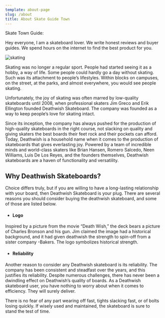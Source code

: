 ```yaml
---
template: about-page
slug: /about
title: About Skate Guide Town
---
```

Skate Town Guide:

Hey everyone, I am a skateboard lover. We write honest reviews and buyer guides. We spend hours on the internet to find the best product for you.

![skating](/assets/index.jpg "skating")

<!--StartFragment-->

Skating was no longer a regular sport. People had started seeing it as a hobby, a way of life. Some people could hardly go a day without skating. Such was its attachment to people’s lifestyles. Within blocks on campuses, on the street, at the parks, and almost everywhere, you would see people skating.

Unfortunately, the joy of skating was often marred by low-quality skateboards until 2008, when professional skaters Jim Greco and Erik Ellington founded Deathwish Skateboard. The company was founded as a way to keep people’s love for skating intact.

Since its inception, the company has always pushed for the production of high-quality skateboards in the right course, not slacking on quality and giving skaters the best boards their feet rock and their pockets can afford. Today, Deathwish is a household name when it comes to the production of skateboards that gives everlasting joy. Powered by a team of incredible minds and world-class skaters like Brian Hansen, Romero Salcedo, Neen Williams, Luis De Los Reyes, and the founders themselves, Deathwish skateboards are a haven of functionality and versatility.

## Why Deathwish Skateboards?

Choice differs truly, but if you are willing to have a long-lasting relationship with your board, then Deathwish Skateboard is your plug. There are several reasons you should consider buying the deathwish skateboard, and some of those are listed below.

* #### Logo

Inspired by a picture from the movie “Death Wish,” the deck bears a picture of Charles Bronson and his gun. Jim claimed the image had a historical background, and it had given deathwish the strength to spin-off from a sister company -Bakers. The logo symbolizes historical strength.

* #### Reliability

Another reason to consider any Deathwish skateboard is its reliability. The company has been consistent and steadfast over the years, and this justifies its reliability. Despite numerous challenges, there has never been a dwindling effect on Deathwish’s quality of boards. As a Deathwish skateboard user, you have nothing to worry about when it comes to efficiency. They will surely deliver.

There is no fear of any part wearing off fast, tights slacking fast, or of bolts losing quickly. If wisely used and maintained, the skateboard is sure to stand the test of time.

<!--EndFragment-->